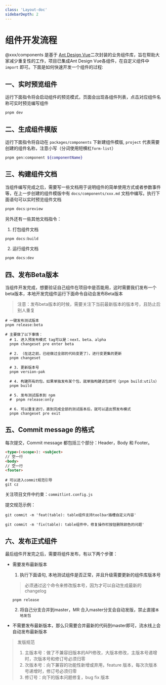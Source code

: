 ```yaml
---
class: 'Layout-doc'
sidebarDepth: 2
---
```


# 组件开发流程

@xxx/components 是基于 [Ant Design Vue](https://antdv.com/components/overview-cn)二次封装的业务组件库，旨在帮助大家减少重复性的工作，项目已集成Ant Design Vue各组件，在自定义组件中 `import` 即可。下面是如何快速开发一个组件的过程:


## 一、实时预览组件

运行下面指令将会启动组件的预览模式，页面会出现各组件列表，点击对应组件名称可实时预览编写组件
```bash
pnpm dev
```

## 二、生成组件模版

运行下面指令将自动在 `packages/components` 下新建组件模版, `project` 代表需要创建的组件名称，注意小写（分词使用短横杠`form-list`）
```bash
pnpm gen:component ${componentName}
```

## 三、构建组件文档

当组件编写完成之后，需要写一些文档用于说明组件的简单使用方式或者参数事件等，在上一步创建的组件模版中有 `docs/components/xxx.md` 文档中编写。执行下面语句可以实时预览组件文档

```bash
pnpm docs:preview
```
另外还有一些其他文档指令：

1. 打包组件文档
```bash
pnpm docs:build
```
2. 运行组件文档
```bash
pnpm docs:dev
```

## 四、发布Beta版本

当组件开发完成，想要验证自己组件在项目中是否能用，这时需要我们发布一个beta版本，本地开发完组件运行下面命令自动会发布Beta版本

> 注意：发布beta版本的时候，需要关注下当前最新版本的版本号，且防止后别人重复

```shell
# 一键发布测试版本
pnpm release:beta

# 主要做了以下事情：
  # 1. 进入预发布模式 tag可以是：next、beta、alpha
  pnpm changeset pre enter beta

  # 2. （在这之前，已经做过全部的代码变更了），进行变更集的更新
  pnpm changeset

  # 3. 更新版本号
  pnpm version-pak

  # 4. 构建所有的包，如果单独发布某个包，就单独构建该包即可（pnpm build:utils）
  pnpm build

  # 5. 发布测试版本到 npm
  #  pnpm release:only

  # 6. 可以重复进行，直到完成全部的测试版本后，就可以退出预发布模式
  pnpm changeset pre exit
```

## 五、Commit message 的格式

每次提交，Commit message 都包括三个部分：Header，Body 和 Footer。

```markdown
<type>(<scope>): <subject>
// 空一行
<body>
// 空一行
<footer>
```

```shell
# 可以进入commit规范引导
git cz
```

关注项目文件中约束：`commitlint.config.js`

提交规范示例：

```shell
git commit -m 'feat(table): table组件支持toolbar插槽自定义内容'

git commit -m 'fix(table): table组件中，修复操作栏按钮删除颜色的问题'
```

## 六、发布正式组件

最后组件开发完之后，需要将组件发布，有以下两个步骤：

- 需要发布最新版本

  1.  执行下面语句, 本地测试组件是否正常，并且升级需要更新的组件库版本号
  > 必须通过这个命令来修改版本号，因为才可以自动生成最新的changelog

  ```shell
  pnpm release
  ```

  2. 将自己分支合并到master，MR 合入master分支会自动发版，禁止直接`本地发包`

- 不需要发布最新版本，那么只需要合并最新的代码到master即可，流水线上会自动发布最新版本

> 发版规范
> 1. 主版本号：做了不兼容旧版本的API修改，大版本修改，主版本号递增时，次版本号和修订号必须归零
> 2. 次版本号：向下兼容的功能性新增或弃用，feature 版本，每次次版本号递增时，修订号必须归零
> 3. 修订号：向下的版本问题修复，bug fix 版本

